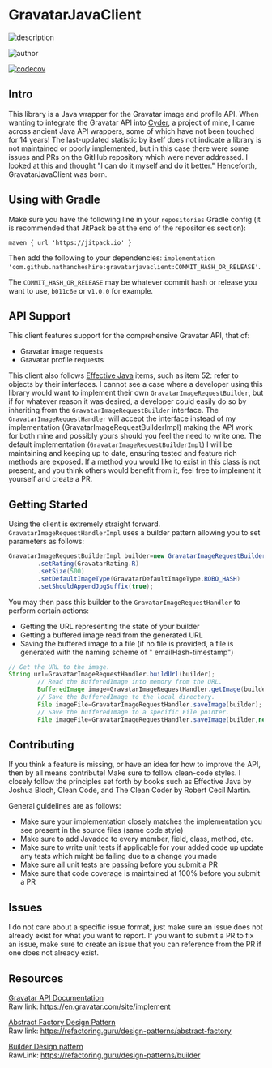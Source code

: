 # GravatarJavaClient

![description](https://user-images.githubusercontent.com/60986919/219560104-58f321f8-4a7e-4d3a-9c73-884507442c36.png)

![author](https://user-images.githubusercontent.com/60986919/219560101-6fd7400d-4e24-49b9-9b3a-82247e777d81.png)

[![codecov](https://codecov.io/gh/NathanCheshire/GravatarJavaClient/branch/main/graph/badge.svg?token=T0DQD31N7S)](https://codecov.io/gh/NathanCheshire/GravatarJavaClient)

## Intro

This library is a Java wrapper for the Gravatar image and profile API. When wanting to integrate the Gravatar API
into [Cyder](https://github.com/NathanCheshire/Cyder), a project of mine, I came across ancient Java API wrappers,
some of which have not been touched for 14 years! The last-updated statistic by itself does not indicate a library is
not maintained or poorly implemented, but in this case there were some issues and PRs on the GitHub repository which
were never addressed. I looked at this and thought "I can do it myself and do it better." Henceforth, GravatarJavaClient
was born.

## Using with Gradle

Make sure you have the following line in your `repositories` Gradle config (it is recommended that JitPack be at the end
of the repositories section):

`maven { url 'https://jitpack.io' }`

Then add the following to your dependencies:
`implementation 'com.github.nathancheshire:gravatarjavaclient:COMMIT_HASH_OR_RELEASE'`.

The `COMMIT_HASH_OR_RELEASE` may be whatever commit hash or release you want to use, `b011c6e` or `v1.0.0` for example.

## API Support

This client features support for the comprehensive Gravatar API, that of:

- Gravatar image requests
- Gravatar profile requests

This client also follows [Effective Java](https://www.amazon.com/Effective-Java-Joshua-Bloch/dp/0134685997) items, such
as item 52: refer to objects by their interfaces. I cannot see a case where a developer using this library would want to
implement their own `GravatarImageRequestBuilder`, but if for whatever reason it was desired, a developer could easily
do so by inheriting from the `GravatarImageRequestBuilder` interface. The `GravatarImageRequestHandler` will accept the
interface instead of my implementation (GravatarImageRequestBuilderImpl) making the API work for both mine and possibly
yours should you feel the need to write one. The default implementation (`GravatarImageRequestBuilderImpl`) I will be
maintaining and keeping up to date, ensuring tested and feature rich methods are exposed. If a method you would like to
exist in this class is not present, and you think others would benefit from it, feel free to implement it yourself and
create a PR.

## Getting Started

Using the client is extremely straight forward. `GravatarImageRequestHandlerImpl` uses a builder pattern allowing you to
set parameters as follows:

```java
GravatarImageRequestBuilderImpl builder=new GravatarImageRequestBuilderImpl("EmailAddress@email.domain.com")
        .setRating(GravatarRating.R)
        .setSize(500)
        .setDefaultImageType(GravatarDefaultImageType.ROBO_HASH)
        .setShouldAppendJpgSuffix(true);
```

You may then pass this builder to the `GravatarImageRequestHandler` to perform certain actions:

- Getting the URL representing the state of your builder
- Getting a buffered image read from the generated URL
- Saving the buffered image to a file (if no file is provided, a file is generated with the naming scheme of "
  emailHash-timestamp")

```java
// Get the URL to the image.
String url=GravatarImageRequestHandler.buildUrl(builder);
        // Read the BufferedImage into memory from the URL.
        BufferedImage image=GravatarImageRequestHandler.getImage(builder);
        // Save the BufferedImage to the local directory.
        File imageFile=GravatarImageRequestHandler.saveImage(builder);
        // Save the bufferedImage to a specific File pointer.
        File imageFile=GravatarImageRequestHandler.saveImage(builder,new File("/path/to/my/image_file.png"));
```

## Contributing

If you think a feature is missing, or have an idea for how to improve the API, then by all means contribute! Make sure
to follow clean-code styles. I closely follow the principles set forth by books such as Effective Java by Joshua Bloch,
Clean Code, and The Clean Coder by Robert Cecil Martin.

General guidelines are as follows:

- Make sure your implementation closely matches the implementation you see present in the source files (same code style)
- Make sure to add Javadoc to every member, field, class, method, etc.
- Make sure to write unit tests if applicable for your added code up update any tests which might be failing due to a
  change you made
- Make sure all unit tests are passing before you submit a PR
- Make sure that code coverage is maintained at 100% before you submit a PR

## Issues

I do not care about a specific issue format, just make sure an issue does not already exist for what you want to report.
If you want to submit a PR to fix an issue, make sure to create an issue that you can reference from the PR if one does
not already exist.

## Resources

[Gravatar API Documentation](https://en.gravatar.com/site/implement)
<br/>
Raw link: https://en.gravatar.com/site/implement

[Abstract Factory Design Pattern](https://refactoring.guru/design-patterns/abstract-factory)
<br/>
Raw link: https://refactoring.guru/design-patterns/abstract-factory

[Builder Design pattern](https://refactoring.guru/design-patterns/builder)
<br/>
RawLink: https://refactoring.guru/design-patterns/builder
